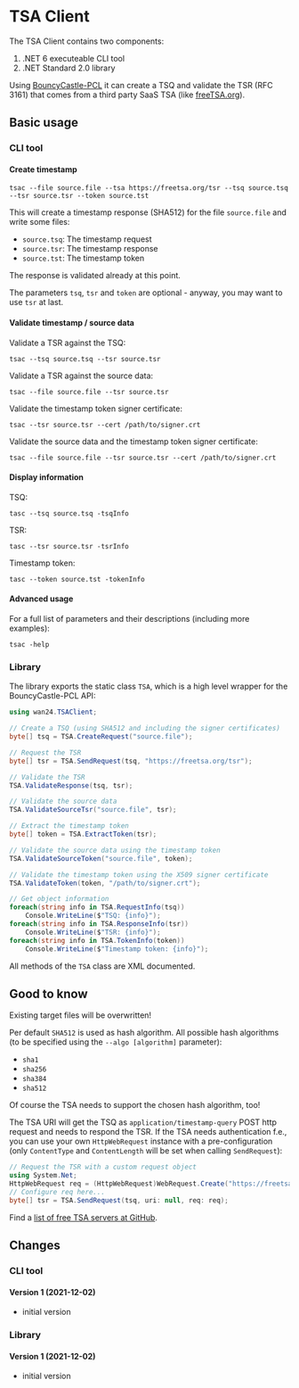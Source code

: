 # TSA Client

The TSA Client contains two components:

1. .NET 6 executeable CLI tool
2. .NET Standard 2.0 library

Using [BouncyCastle-PCL](https://github.com/clairernovotny/BouncyCastle-PCL) it can create a TSQ and validate the TSR (RFC 3161) that comes from a third party SaaS TSA (like [freeTSA.org](https://freetsa.org)).

## Basic usage

### CLI tool

#### Create timestamp

```
tsac --file source.file --tsa https://freetsa.org/tsr --tsq source.tsq --tsr source.tsr --token source.tst
```

This will create a timestamp response (SHA512) for the file `source.file` and write some files:

- `source.tsq`: The timestamp request
- `source.tsr`: The timestamp response
- `source.tst`: The timestamp token

The response is validated already at this point.

The parameters `tsq`, `tsr` and `token` are optional - anyway, you may want to use `tsr` at last.

#### Validate timestamp / source data

Validate a TSR against the TSQ:

```
tsac --tsq source.tsq --tsr source.tsr
```

Validate a TSR against the source data:

```
tsac --file source.file --tsr source.tsr
```

Validate the timestamp token signer certificate:

```
tsac --tsr source.tsr --cert /path/to/signer.crt
```

Validate the source data and the timestamp token signer certificate:

```
tsac --file source.file --tsr source.tsr --cert /path/to/signer.crt
```

#### Display information

TSQ:

```
tasc --tsq source.tsq -tsqInfo
```

TSR:

```
tasc --tsr source.tsr -tsrInfo
```

Timestamp token:

```
tasc --token source.tst -tokenInfo
```

#### Advanced usage

For a full list of parameters and their descriptions (including more examples):

```
tsac -help
```

### Library

The library exports the static class `TSA`, which is a high level wrapper for the BouncyCastle-PCL API:

```cs
using wan24.TSAClient;

// Create a TSQ (using SHA512 and including the signer certificates)
byte[] tsq = TSA.CreateRequest("source.file");

// Request the TSR
byte[] tsr = TSA.SendRequest(tsq, "https://freetsa.org/tsr");

// Validate the TSR
TSA.ValidateResponse(tsq, tsr);

// Validate the source data
TSA.ValidateSourceTsr("source.file", tsr);

// Extract the timestamp token
byte[] token = TSA.ExtractToken(tsr);

// Validate the source data using the timestamp token
TSA.ValidateSourceToken("source.file", token);

// Validate the timestamp token using the X509 signer certificate
TSA.ValidateToken(token, "/path/to/signer.crt");

// Get object information
foreach(string info in TSA.RequestInfo(tsq))
    Console.WriteLine($"TSQ: {info}");
foreach(string info in TSA.ResponseInfo(tsr))
    Console.WriteLine($"TSR: {info}");
foreach(string info in TSA.TokenInfo(token))
    Console.WriteLine($"Timestamp token: {info}");
```

All methods of the `TSA` class are XML documented.

## Good to know

Existing target files will be overwritten!

Per default `SHA512` is used as hash algorithm. All possible hash algorithms (to be specified using the `--algo [algorithm]` parameter):

- `sha1`
- `sha256`
- `sha384`
- `sha512`

Of course the TSA needs to support the chosen hash algorithm, too!

The TSA URI will get the TSQ as `application/timestamp-query` POST http request and needs to respond the TSR. If the TSA needs authentication f.e., you can use your own `HttpWebRequest` instance with a pre-configuration (only `ContentType` and `ContentLength` will be set when calling `SendRequest`):

```cs
// Request the TSR with a custom request object
using System.Net;
HttpWebRequest req = (HttpWebRequest)WebRequest.Create("https://freetsa.org/tsr");
// Configure req here...
byte[] tsr = TSA.SendRequest(tsq, uri: null, req: req);
```

Find a [list of free TSA servers at GitHub](https://gist.github.com/Manouchehri/fd754e402d98430243455713efada710).

## Changes

### CLI tool

#### Version 1 (2021-12-02)

- initial version

### Library

#### Version 1 (2021-12-02)

- initial version
